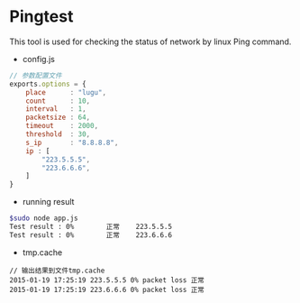 # Pingtest
This tool is used for checking the status of network by linux Ping command.

- config.js
```js
// 参数配置文件
exports.options = {
    place      : "lugu",
    count      : 10,
    interval   : 1,
    packetsize : 64,
    timeout    : 2000,
    threshold  : 30,
    s_ip       : "8.8.8.8",
    ip : [
        "223.5.5.5",
        "223.6.6.6",
    ]
}
```
- running result
```sh
$sudo node app.js
Test result : 0%        正常    223.5.5.5
Test result : 0%        正常    223.6.6.6
```
- tmp.cache
```text
// 输出结果到文件tmp.cache
2015-01-19 17:25:19 223.5.5.5 0% packet loss 正常
2015-01-19 17:25:19 223.6.6.6 0% packet loss 正常
```
